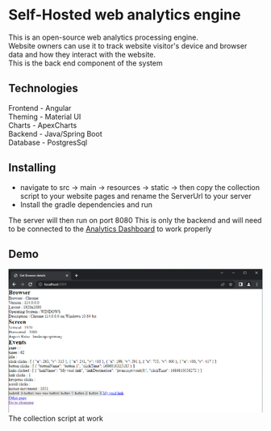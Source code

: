 # Self-Hosted web analytics engine

This is an open-source web analytics processing engine. <br>
Website owners can use it to track website visitor's device and browser data and how they interact with the website. <br>
This is the back end component of the system

## Technologies

Frontend - Angular <br>
Theming - Material UI <br>
Charts - ApexCharts <br>
Backend - Java/Spring Boot <br>
Database - PostgresSql <br>

## Installing

<ul>
<li>navigate to src -> main -> resources -> static -> then copy the collection script 
to your website pages and rename the ServerUrl to your server</li>

<li>Install the gradle dependencies and run</li>
</ul>

The server will then run on port 8080
This is only the backend and will need to be connected to the 
<a href="https://github.com/stanmpakati/analytics-dashboard">Analytics Dashboard</a> to work properly
<br>

## Demo

![Dashboard](./data-collection.png)
The collection script at work<br> <br>